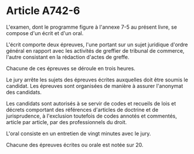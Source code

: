 # Article A742-6

<p>L'examen, dont le programme figure à l'annexe 7-5 au présent livre, se compose d'un écrit et d'un oral. </p><p> L'écrit comporte deux épreuves, l'une portant sur un sujet juridique d'ordre général en rapport avec les activités de greffier de tribunal de commerce, l'autre consistant en la rédaction d'actes de greffe. </p><p> Chacune de ces épreuves se déroule en trois heures. </p><p> Le jury arrête les sujets des épreuves écrites auxquelles doit être soumis le candidat. Les épreuves sont organisées de manière à assurer l'anonymat des candidats. </p><p> Les candidats sont autorisés à se servir de codes et recueils de lois et décrets comportant des références d'articles de doctrine et de jurisprudence, à l'exclusion toutefois de codes annotés et commentés, article par article, par des professionnels du droit. </p><p> L'oral consiste en un entretien de vingt minutes avec le jury. </p><p> Chacune des épreuves écrites ou orale est notée sur 20. </p>